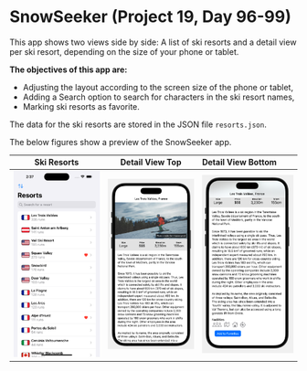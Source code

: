 #  SnowSeeker (Project 19, Day 96-99)

This app shows two views side by side: A list of ski resorts and a detail view per ski resort, depending on the size of your phone or tablet.

**The objectives of this app are:**
- Adjusting the layout according to the screen size of the phone or tablet,
- Adding a Search option to search for characters in the ski resort names,
- Marking ski resorts as favorite.

The data for the ski resorts are stored in the JSON file ``resorts.json``.

The below figures show a preview of the SnowSeeker app.

Ski Resorts                                  |  Detail View Top               | Detail View Bottom
:-------------------------------------------:|:------------------------------:|:------------------------------
![](./Images/ski_resorts_navigationview.png) | ![](./Images/detailview_1.png) | ![](./Images/detailview_2.png)